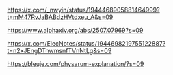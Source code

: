 https://x.com/_nwyin/status/1944468905881464999?t=mM47RvJaBABdzHVtdxeu_A&s=09

https://www.alphaxiv.org/abs/2507.07969?s=09

https://x.com/ElecNotes/status/1944698219755122887?t=n2xJEngDTnwmsnfTVnNtLg&s=09

https://bleuje.com/physarum-explanation/?s=09